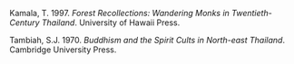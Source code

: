 Kamala, T. 1997. *Forest Recollections: Wandering Monks in Twentieth-Century Thailand*. University of Hawaii Press.

Tambiah, S.J. 1970. *Buddhism and the Spirit Cults in North-east Thailand*. Cambridge University Press.
